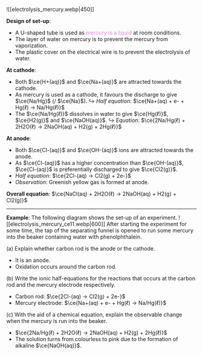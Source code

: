 ![[electrolysis_mercury.webp|450]]

**Design of set-up**:
- A <span class="hi-blue">U-shaped tube</span> is used as <span style="color: violet">mercury is a liquid</span> at room conditions.
- The <span class="hi-blue">layer of water</span> on mercury is to <span class="hi-green">prevent the mercury from vaporization</span>.
- The <span class="hi-blue">plastic cover on the electrical wire</span> is to <span class="hi-green">prevent the electrolysis of water</span>.

**At cathode**:
- Both $\ce{H+(aq)}$ and $\ce{Na+(aq)}$ are attracted towards the cathode.
- As mercury is used as a cathode, it favours the discharge to give $\ce{Na/Hg}$ (/ $\ce{Na}$).
  ↪ *Half equation*: $\ce{Na+(aq) + e- + Hg(ℓ) -> Na/Hg(ℓ)}$
- The $\ce{Na/Hg(ℓ)}$ dissolves in water to give $\ce{Hg(ℓ)}$, $\ce{H2(g)}$ and $\ce{NaOH(aq)}$.
  ↪ *Equation*: $\ce{2Na/Hg(ℓ) + 2H2O(ℓ) -> 2NaOH(aq) + H2(g) + 2Hg(ℓ)}$

**At anode**:
- Both $\ce{Cl-(aq)}$ and $\ce{OH-(aq)}$ ions are attracted towards the anode.
- As $\ce{Cl-(aq)}$ has a <span class="hi-green">higher concentration</span> than $\ce{OH-(aq)}$, $\ce{Cl-(aq)}$ is preferentially discharged to give $\ce{Cl2(g)}$.
- *Half equation*: $\ce{2Cl-(aq) -> Cl2(g) + 2e-}$
- *Observation*: Greenish yellow gas is formed at anode.

**Overall equation**: $\ce{NaCl(aq) + 2H2O(ℓ) -> 2NaOH(aq) + H2(g) + Cl2(g)}$

---
**Example**:
The following diagram shows the set-up of an experiment.
![[electrolysis_mercury_ce11.webp|600]]
After starting the experiment for some time, the tap of the separating funnel is opened to run some mercury into the beaker containing water with phenolphthalein.

(a) Explain whether carbon rod is the anode or the cathode.
- It is an anode.
- Oxidation occurs around the carbon rod.

(b) Write the ionic half-equations for the reactions that occurs at the carbon rod and the mercury electrode respectively.
- Carbon rod: $\ce{2Cl-(aq) -> Cl2(g) + 2e-}$
- Mercury electrode: $\ce{Na+(aq) + e- + Hg(ℓ) -> Na/Hg(ℓ)}$

(c) With the aid of a chemical equation, explain the observable change when the mercury is run into the beaker.
- $\ce{2Na/Hg(ℓ) + 2H2O(ℓ) -> 2NaOH(aq) + H2(g) + 2Hg(ℓ)}$
- The solution turns from colourless to pink due to the formation of alkaline $\ce{NaOH(aq)}$.
